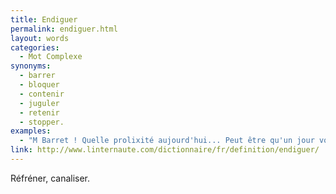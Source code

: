 ```yaml
---
title: Endiguer
permalink: endiguer.html
layout: words
categories:
  - Mot Complexe
synonyms:
  - barrer
  - bloquer
  - contenir
  - juguler
  - retenir
  - stopper.
examples:
  - "M Barret ! Quelle prolixité aujourd'hui... Peut être qu'un jour vous réussirez à l'endiguer ..."
link: http://www.linternaute.com/dictionnaire/fr/definition/endiguer/
---
```


Réfréner, canaliser.
